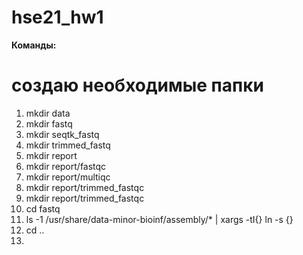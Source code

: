 # hse21_hw1

**Команды:**

# создаю необходимые папки
1. mkdir data
2. mkdir fastq
3. mkdir seqtk_fastq
4. mkdir trimmed_fastq
5. mkdir report
6. mkdir report/fastqc
7. mkdir report/multiqc
8. mkdir report/trimmed_fastqc
9. mkdir report/trimmed_fastqc
10. cd fastq
11. ls -1 /usr/share/data-minor-bioinf/assembly/* | xargs -tI{} ln -s {}
12. cd ..
13. 

